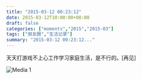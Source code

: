 ```yaml
---
title: "2015-03-12 00:23:12"
date: 2015-03-12T10:00:00+08:00
draft: false
categories: ["moments","2015","2015-03"]
tags: ["朋友圈","生活记录"]
summary: "2015-03-12 00:23:12..."
---
```


天天打游戏不上心工作学习家庭生活，是不行的。[再见]

![Media 1](/Moments/photos/2015-03-12/201503120023120.jpg)

